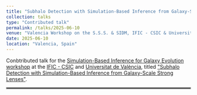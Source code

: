 ```yaml
---
title: "Subhalo Detection with Simulation-Based Inference from Galaxy-Scale Strong Lenses"
collection: talks
type: "Contributed talk"
permalink: /talks/2025-06-10
venue: "Valencia Workshop on the S.S.S. & SIDM, IFIC - CSIC & Universitat de València"
date: 2025-06-10
location: "Valencia, Spain"
---
```


Conbtributed talk for the [Simulation-Based Inference for Galaxy Evolution workshop](https://sbi-galev.github.io/2025/) at the [IFIC - CSIC](https://webific.ific.uv.es/web/en) and [Universitat de València](https://www.uv.es/), titled ["Subhalo Detection with Simulation-Based Inference from Galaxy-Scale Strong Lenses"](../files/2025-06-10_SIDM_Valencia_Workshop.pdf).

<hr style="border:2px solid gray">
